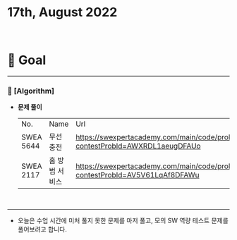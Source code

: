 # 17th, August 2022 
<br>

# 🍎 Goal
---

### 📗 **[Algorithm]**
- **문제 풀이**
    <table>
    <tr>
      <td>No.</td>
      <td>Name</td>
      <td>Url</td>
    </tr>
    <tr>
      <td>SWEA 5644</td>
      <td>무선 충전</td>
      <td><a href>https://swexpertacademy.com/main/code/problem/problemDetail.do?contestProbId=AWXRDL1aeugDFAUo</td>
    </tr>
    <tr>
      <td>SWEA 2117</td>
      <td>홈 방범 서비스</td>
      <td><a href>https://swexpertacademy.com/main/code/problem/problemDetail.do?contestProbId=AV5V61LqAf8DFAWu</td>
    </tr>
  </table>
<br>

---

- 오늘은 수업 시간에 미처 풀지 못한 문제를 마저 풀고, 모의 SW 역량 테스트 문제를 풀어보려고 합니다.

